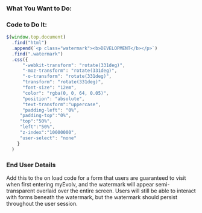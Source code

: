 ### What You Want to Do:

### Code to Do It:
```javascript
$(window.top.document)
  .find("html")
  .append(`<p class="watermark"><b>DEVELOPMENT</b></p>`)
  .find(".watermark")
  .css({
      "-webkit-transform": "rotate(331deg)",
      "-moz-transform": "rotate(331deg)",
      "-o-transform": "rotate(331deg)",
      "transform": "rotate(331deg)",
      "font-size": "12em",
      "color": "rgba(0, 0, 64, 0.05)",
      "position": "absolute",
      "text-transform":"uppercase",
      "padding-left": "0%",
     "padding-top":"0%",
     "top":"50%",
     "left":"50%",
     "z-index":"10000000",
     "user-select": "none"
    }
  )
```


### End User Details
Add this to the on load code for a form that users are guaranteed to visit when first entering myEvolv, and the watermark will appear semi-transparent overlaid over the entire screen. Users will still be able to interact with forms beneath the watermark, but the watermark should persist throughout the user session.
